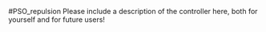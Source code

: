 #PSO_repulsion
Please include a description of the controller here, both for yourself and for future users!
